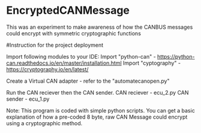 # EncryptedCANMessage
This was an experiment to make awareness of how the CANBUS messages could encrypt with symmetric cryptographic functions

#Instruction for the project deployment

Import following modules to your IDE: 
Import "python-can" - https://python-can.readthedocs.io/en/master/installation.html
Import "cyptography" - https://cryptography.io/en/latest/

Create a Virtual CAN adapter - refer to the "automatecanopen.py"

Run the CAN reciever then the CAN sender.
  CAN reciever - ecu_2.py 
  CAN sender - ecu_1.py
  
Note: This program is coded with simple python scripts. You can get a basic explanation of how a pre-coded 8 byte, raw CAN Message could encrypt using a cryptographic method. 


